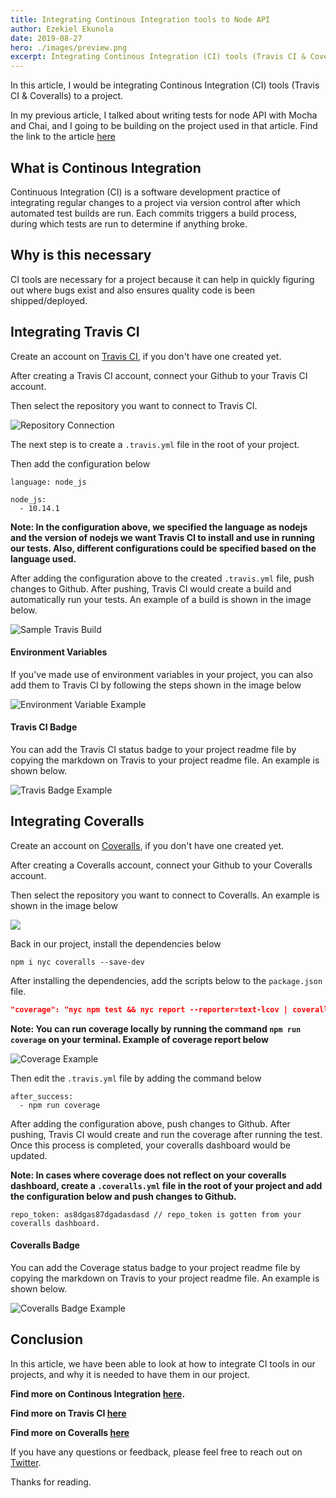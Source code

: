 ```yaml
---
title: Integrating Continous Integration tools to Node API
author: Ezekiel Ekunola
date: 2019-08-27
hero: ./images/preview.png
excerpt: Integrating Continous Integration (CI) tools (Travis CI & Coveralls) to a project.
---
```


In this article, I would be integrating Continous Integration (CI) tools (Travis CI & Coveralls) to a project.

In my previous article, I talked about writing tests for node API with Mocha and Chai, and I going to be building on the project used in that article. Find the link to the article [here](https://www.blog.ezekielekunola.com/testing-node-api-with-mocha-chai)

## **What is Continous Integration**
Continuous Integration (CI) is a software development practice of integrating regular changes to a project via version control after which automated test builds are run. Each commits triggers a build process, during which tests are run to determine if anything broke.

## **Why is this necessary**
CI tools are necessary for a project because it can help in quickly figuring out where bugs exist and also ensures quality code is been shipped/deployed.


## **Integrating Travis CI**
Create an account on [Travis CI](https://travis-ci.org), if you don't have one created yet.

After creating a Travis CI account, connect your Github to your Travis CI account.


Then select the repository you want to connect to Travis CI.

![Repository Connection](./images/connecting-travis.gif)

The next step is to create a `.travis.yml` file in the root of your project.

Then add the configuration below

```
language: node_js

node_js:
  - 10.14.1
```
**Note: In the configuration above, we specified the language as nodejs and the version of nodejs we want Travis CI to install and use in running our tests. Also, different configurations could be specified based on the language used.**

 After adding the configuration above to the created `.travis.yml` file, push changes to Github. After pushing, Travis CI would create a build and automatically run your tests. An example of a build is shown in the image below.

![Sample Travis Build](./images/travis-build.gif)

#### Environment Variables
If you've made use of environment variables in your project, you can also add them to Travis CI by following the steps shown in the image below


![Environment Variable Example](./images/env-travis.gif)

#### Travis CI Badge
You can add the Travis CI status badge to your project readme file by copying the markdown on Travis to your project readme file. An example is shown below.

![Travis Badge Example](./images/travis-badge.gif)


## **Integrating Coveralls**
Create an account on [Coveralls](https://coveralls.io), if you don't have one created yet.

After creating a Coveralls account, connect your Github to your Coveralls account.


Then select the repository you want to connect to Coveralls. An example is shown in the image below

![](./images/connecting-coveralls.gif)

Back in our project, install the dependencies below 
```
npm i nyc coveralls --save-dev
```

After installing the dependencies, add the scripts below to the `package.json` file.
```json
"coverage": "nyc npm test && nyc report --reporter=text-lcov | coveralls"
```
**Note: You can run coverage locally by running the command `npm run coverage` on your terminal. Example of coverage report below**

![Coverage Example](./images/coverage.png)

Then edit the `.travis.yml` file by adding the command below
```
after_success:
  - npm run coverage
```

After adding the configuration above, push changes to Github. After pushing, Travis CI would create and run the coverage after running the test. Once this process is completed, your coveralls dashboard would be updated.

**Note: In cases where coverage does not reflect on your coveralls dashboard, create a `.coveralls.yml` file in the root of your project and add the configuration below and push changes to Github.**
```
repo_token: as8dgas87dgadasdasd // repo_token is gotten from your coveralls dashboard.
```

#### Coveralls Badge
You can add the Coverage status badge to your project readme file by copying the markdown on Travis to your project readme file. An example is shown below.

![Coveralls Badge Example](./images/coverall-badge.gif)

## **Conclusion**
In this article, we have been able to look at how to integrate CI tools in our projects, and why it is needed to have them in our project.

**Find more on Continous Integration [here](https://www.thoughtworks.com/continuous-integration).**

**Find more on Travis CI [here](https://docs.travis-ci.com/)**

**Find more on Coveralls [here](https://docs.coveralls.io/)**


If you have any questions or feedback, please feel free to reach out on [Twitter](https://twitter.com/easybuoy).

Thanks for reading.